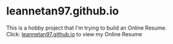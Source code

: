 # leannetan97.github.io

This is a hobby project that I'm trying to build an Online Resume.
<br>
Click: <a href="https://leannetan97.github.io">leannetan97.github.io</a>
to view my Online Resume
